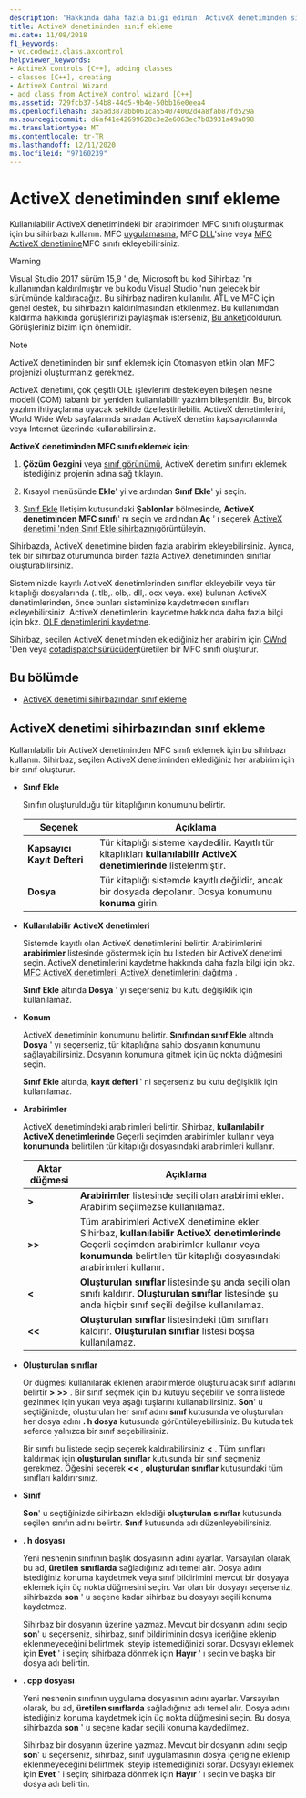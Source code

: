 ```yaml
---
description: 'Hakkında daha fazla bilgi edinin: ActiveX denetiminden sınıf ekleme'
title: ActiveX denetiminden sınıf ekleme
ms.date: 11/08/2018
f1_keywords:
- vc.codewiz.class.axcontrol
helpviewer_keywords:
- ActiveX controls [C++], adding classes
- classes [C++], creating
- ActiveX Control Wizard
- add class from ActiveX control wizard [C++]
ms.assetid: 729fcb37-54b8-44d5-9b4e-50bb16e0eea4
ms.openlocfilehash: 3a5ad387abb061ca554074002d4a8fab87fd529a
ms.sourcegitcommit: d6af41e42699628c3e2e6063ec7b03931a49a098
ms.translationtype: MT
ms.contentlocale: tr-TR
ms.lasthandoff: 12/11/2020
ms.locfileid: "97160239"
---
```

# <a name="add-a-class-from-an-activex-control"></a>ActiveX denetiminden sınıf ekleme

Kullanılabilir ActiveX denetimindeki bir arabirimden MFC sınıfı oluşturmak için bu sihirbazı kullanın. MFC [uygulamasına](../mfc/reference/creating-an-mfc-application.md), MFC [DLL](../mfc/reference/creating-an-mfc-dll-project.md)'sine veya [MFC ActiveX denetimine](../mfc/reference/creating-an-mfc-activex-control.md)MFC sınıfı ekleyebilirsiniz.

> [!WARNING]
> Visual Studio 2017 sürüm 15,9 ' de, Microsoft bu kod Sihirbazı 'nı kullanımdan kaldırılmıştır ve bu kodu Visual Studio 'nun gelecek bir sürümünde kaldıracağız. Bu sihirbaz nadiren kullanılır. ATL ve MFC için genel destek, bu sihirbazın kaldırılmasından etkilenmez. Bu kullanımdan kaldırma hakkında görüşlerinizi paylaşmak isterseniz, [Bu anketi](https://www.surveymonkey.com/r/QDWKKCN)doldurun. Görüşleriniz bizim için önemlidir.
<!-- Blank comment here to separate the warning and note. -->
> [!NOTE]
> ActiveX denetiminden bir sınıf eklemek için Otomasyon etkin olan MFC projenizi oluşturmanız gerekmez.

ActiveX denetimi, çok çeşitli OLE işlevlerini destekleyen bileşen nesne modeli (COM) tabanlı bir yeniden kullanılabilir yazılım bileşenidir. Bu, birçok yazılım ihtiyaçlarına uyacak şekilde özelleştirilebilir. ActiveX denetimlerini, World Wide Web sayfalarında sıradan ActiveX denetim kapsayıcılarında veya Internet üzerinde kullanabilirsiniz.

**ActiveX denetiminden MFC sınıfı eklemek için:**

1. **Çözüm Gezgini** veya [sınıf görünümü](/visualstudio/ide/viewing-the-structure-of-code), ActiveX denetim sınıfını eklemek istediğiniz projenin adına sağ tıklayın.

1. Kısayol menüsünde **Ekle**' yi ve ardından **Sınıf Ekle**' yi seçin.

1. [Sınıf Ekle](./adding-a-class-visual-cpp.md#add-class-dialog-box) Iletişim kutusundaki **Şablonlar** bölmesinde, **ActiveX denetiminden MFC sınıfı**' nı seçin ve ardından **Aç** ' ı seçerek [ActiveX denetimi 'nden Sınıf Ekle sihirbazını](#add-class-from-activex-control-wizard)görüntüleyin.

Sihirbazda, ActiveX denetimine birden fazla arabirim ekleyebilirsiniz. Ayrıca, tek bir sihirbaz oturumunda birden fazla ActiveX denetiminden sınıflar oluşturabilirsiniz.

Sisteminizde kayıtlı ActiveX denetimlerinden sınıflar ekleyebilir veya tür kitaplığı dosyalarında (. tlb,. olb,. dll,. ocx veya. exe) bulunan ActiveX denetimlerinden, önce bunları sisteminize kaydetmeden sınıfları ekleyebilirsiniz. ActiveX denetimlerini kaydetme hakkında daha fazla bilgi için bkz. [OLE denetimlerini kaydetme](../mfc/reference/registering-ole-controls.md).

Sihirbaz, seçilen ActiveX denetiminden eklediğiniz her arabirim için [CWnd](../mfc/reference/cwnd-class.md) 'Den veya [cotadispatchsürücüden](../mfc/reference/coledispatchdriver-class.md)türetilen bir MFC sınıfı oluşturur.

## <a name="in-this-section"></a>Bu bölümde

- [ActiveX denetimi sihirbazından sınıf ekleme](#add-class-from-activex-control-wizard)

## <a name="add-class-from-activex-control-wizard"></a>ActiveX denetimi sihirbazından sınıf ekleme

Kullanılabilir bir ActiveX denetiminden MFC sınıfı eklemek için bu sihirbazı kullanın. Sihirbaz, seçilen ActiveX denetiminden eklediğiniz her arabirim için bir sınıf oluşturur.

- **Sınıf Ekle**

  Sınıfın oluşturulduğu tür kitaplığının konumunu belirtir.

  |Seçenek|Açıklama|
  |------------|-----------------|
  |**Kapsayıcı Kayıt Defteri**|Tür kitaplığı sisteme kaydedilir. Kayıtlı tür kitaplıkları **kullanılabilir ActiveX denetimlerinde** listelenmiştir.|
  |**Dosya**|Tür kitaplığı sistemde kayıtlı değildir, ancak bir dosyada depolanır. Dosya konumunu **konuma** girin.|

- **Kullanılabilir ActiveX denetimleri**

  Sistemde kayıtlı olan ActiveX denetimlerini belirtir. Arabirimlerini **arabirimler** listesinde göstermek için bu listeden bir ActiveX denetimi seçin. ActiveX denetimlerini kaydetme hakkında daha fazla bilgi için bkz. [MFC ActiveX denetimleri: ActiveX denetimlerini dağıtma](../mfc/mfc-activex-controls-distributing-activex-controls.md) .

  **Sınıf Ekle** altında **Dosya** ' yı seçerseniz bu kutu değişiklik için kullanılamaz.

- **Konum**

  ActiveX denetiminin konumunu belirtir. **Sınıfından sınıf Ekle** altında **Dosya** ' yı seçerseniz, tür kitaplığına sahip dosyanın konumunu sağlayabilirsiniz. Dosyanın konumuna gitmek için üç nokta düğmesini seçin.

  **Sınıf Ekle** altında, **kayıt defteri** ' ni seçerseniz bu kutu değişiklik için kullanılamaz.

- **Arabirimler**

  ActiveX denetimindeki arabirimleri belirtir. Sihirbaz, **kullanılabilir ActiveX denetimlerinde** Geçerli seçimden arabirimler kullanır veya **konumunda** belirtilen tür kitaplığı dosyasındaki arabirimleri kullanır.

  |Aktar düğmesi|Açıklama|
  |---------------------|-----------------|
  |**>**|**Arabirimler** listesinde seçili olan arabirimi ekler. Arabirim seçilmezse kullanılamaz.|
  |**>>**|Tüm arabirimleri ActiveX denetimine ekler. Sihirbaz, **kullanılabilir ActiveX denetimlerinde** Geçerli seçimden arabirimler kullanır veya **konumunda** belirtilen tür kitaplığı dosyasındaki arabirimleri kullanır.|
  |**\<**|**Oluşturulan sınıflar** listesinde şu anda seçili olan sınıfı kaldırır. **Oluşturulan sınıflar** listesinde şu anda hiçbir sınıf seçili değilse kullanılamaz.|
  |**\<\<**|**Oluşturulan sınıflar** listesindeki tüm sınıfları kaldırır. **Oluşturulan sınıflar** listesi boşsa kullanılamaz.|

- **Oluşturulan sınıflar**

  Or düğmesi kullanılarak eklenen arabirimlerde oluşturulacak sınıf adlarını belirtir **>** **>>** . Bir sınıf seçmek için bu kutuyu seçebilir ve sonra listede gezinmek için yukarı veya aşağı tuşlarını kullanabilirsiniz. **Son**' u seçtiğinizde, oluşturulan her sınıf adını **sınıf** kutusunda ve oluşturulan her dosya adını **. h dosya** kutusunda görüntüleyebilirsiniz. Bu kutuda tek seferde yalnızca bir sınıf seçebilirsiniz.

  Bir sınıfı bu listede seçip seçerek kaldırabilirsiniz **<** . Tüm sınıfları kaldırmak için **oluşturulan sınıflar** kutusunda bir sınıf seçmeniz gerekmez. Öğesini seçerek **<<** , **oluşturulan sınıflar** kutusundaki tüm sınıfları kaldırırsınız.

- **Sınıf**

   **Son**' u seçtiğinizde sihirbazın eklediği **oluşturulan sınıflar** kutusunda seçilen sınıfın adını belirtir. **Sınıf** kutusunda adı düzenleyebilirsiniz.

- **. h dosyası**

  Yeni nesnenin sınıfının başlık dosyasının adını ayarlar. Varsayılan olarak, bu ad, **üretilen sınıflarda** sağladığınız adı temel alır. Dosya adını istediğiniz konuma kaydetmek veya sınıf bildirimini mevcut bir dosyaya eklemek için üç nokta düğmesini seçin. Var olan bir dosyayı seçerseniz, sihirbazda **son** ' u seçene kadar sihirbaz bu dosyayı seçili konuma kaydetmez.

  Sihirbaz bir dosyanın üzerine yazmaz. Mevcut bir dosyanın adını seçip **son**' u seçerseniz, sihirbaz, sınıf bildiriminin dosya içeriğine eklenip eklenmeyeceğini belirtmek isteyip istemediğinizi sorar. Dosyayı eklemek için **Evet** ' i seçin; sihirbaza dönmek için **Hayır** ' ı seçin ve başka bir dosya adı belirtin.

- **. cpp dosyası**

  Yeni nesnenin sınıfının uygulama dosyasının adını ayarlar. Varsayılan olarak, bu ad, **üretilen sınıflarda** sağladığınız adı temel alır. Dosya adını istediğiniz konuma kaydetmek için üç nokta düğmesini seçin. Bu dosya, sihirbazda **son** ' u seçene kadar seçili konuma kaydedilmez.

  Sihirbaz bir dosyanın üzerine yazmaz. Mevcut bir dosyanın adını seçip **son**' u seçerseniz, sihirbaz, sınıf uygulamasının dosya içeriğine eklenip eklenmeyeceğini belirtmek isteyip istemediğinizi sorar. Dosyayı eklemek için **Evet** ' i seçin; sihirbaza dönmek için **Hayır** ' ı seçin ve başka bir dosya adı belirtin.
